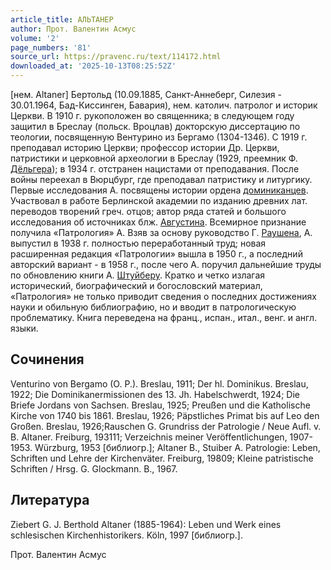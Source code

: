 ```yaml
---
article_title: АЛЬТАНЕР
author: Прот. Валентин Асмус
volume: '2'
page_numbers: '81'
source_url: https://pravenc.ru/text/114172.html
downloaded_at: '2025-10-13T08:25:52Z'
---
```


[нем. Altaner] Бертольд (10.09.1885, Санкт-Аннеберг, Силезия - 30.01.1964, Бад-Киссинген, Бавария), нем. католич. патролог и историк Церкви. В 1910 г. рукоположен во священника; в следующем году защитил в Бреслау (польск. Вроцлав) докторскую диссертацию по теологии, посвященную Вентурино из Бергамо (1304-1346). С 1919 г. преподавал историю Церкви; профессор истории Др. Церкви, патристики и церковной археологии в Бреслау (1929, преемник Ф. [Дёльгера](https://pravenc.ru/text/Дёльгера.html)); в 1934 г. отстранен нацистами от преподавания. После войны переехал в Вюрцбург, где преподавал патристику и литургику. Первые исследования А. посвящены истории ордена [доминиканцев](https://pravenc.ru/text/Доминиканцы.html). Участвовал в работе Берлинской академии по изданию древних лат. переводов творений греч. отцов; автор ряда статей и большого исследования об источниках блж. [Августина](https://pravenc.ru/text/АВГУСТИН.html). Всемирное признание получила «Патрология» А. Взяв за основу руководство Г. [Раушена](https://pravenc.ru/text/Раушена.html), А. выпустил в 1938 г. полностью переработанный труд; новая расширенная редакция «Патрологии» вышла в 1950 г., а последний авторский вариант - в 1958 г., после чего А. поручил дальнейшие труды по обновлению книги А. [Штуйберу](https://pravenc.ru/text/Штуйберу.html). Кратко и четко излагая исторический, биографический и богословский материал, «Патрология» не только приводит сведения о последних достижениях науки и обильную библиографию, но и вводит в патрологическую проблематику. Книга переведена на франц., испан., итал., венг. и англ. языки.

## Сочинения

Venturino von Bergamo (O. P.). Breslau, 1911; Der hl. Dominikus. Breslau, 1922; Die Dominikanermissionen des 13. Jh. Habelschwerdt, 1924; Die Briefe Jordans von Sachsen. Breslau, 1925; Preußen und die Katholische Kirche von 1740 bis 1861. Breslau, 1926; Päpstliches Primat bis auf Leo den Großen. Breslau, 1926;Rauschen G. Grundriss der Patrologie / Neue Aufl. v. B. Altaner. Freiburg, 193111; Verzeichnis meiner Veröffentlichungen, 1907-1953. Würzburg, 1953 [библиогр.]; Altaner B., Stuiber A. Patrologie: Leben, Schriften und Lehre der Kirchenväter. Freiburg, 19809; Kleine patristische Schriften / Hrsg. G. Glockmann. B., 1967.

## Литература

Ziebert G. J. Berthold Altaner (1885-1964): Leben und Werk eines schlesischen Kirchenhistorikers. Köln, 1997 [библиогр.].

Прот. Валентин Асмус
